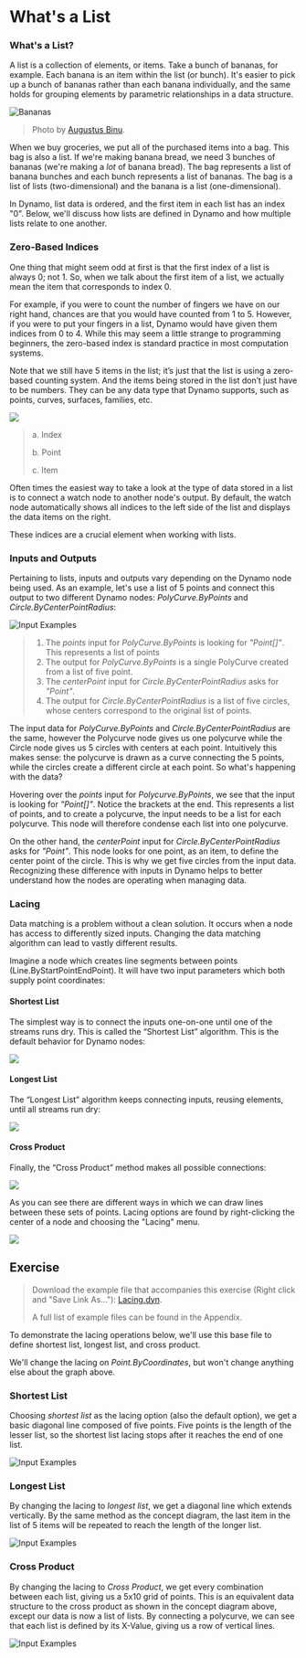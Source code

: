 # What's a List

### What's a List?

A list is a collection of elements, or items. Take a bunch of bananas, for example. Each banana is an item within the list (or bunch). It's easier to pick up a bunch of bananas rather than each banana individually, and the same holds for grouping elements by parametric relationships in a data structure.

![Bananas](../../.gitbook/assets/Bananas\_white\_background\_DS.jpg)

> Photo by [Augustus Binu](https://commons.wikimedia.org/wiki/File:Bananas\_white\_background\_DS.jpg?fastcci\_from=11404890\&c1=11404890\&d1=15\&s=200\&a=list).

When we buy groceries, we put all of the purchased items into a bag. This bag is also a list. If we're making banana bread, we need 3 bunches of bananas (we're making a _lot_ of banana bread). The bag represents a list of banana bunches and each bunch represents a list of bananas. The bag is a list of lists (two-dimensional) and the banana is a list (one-dimensional).

In Dynamo, list data is ordered, and the first item in each list has an index "0". Below, we'll discuss how lists are defined in Dynamo and how multiple lists relate to one another.

### Zero-Based Indices

One thing that might seem odd at first is that the first index of a list is always 0; not 1. So, when we talk about the first item of a list, we actually mean the item that corresponds to index 0.

For example, if you were to count the number of fingers we have on our right hand, chances are that you would have counted from 1 to 5. However, if you were to put your fingers in a list, Dynamo would have given them indices from 0 to 4. While this may seem a little strange to programming beginners, the zero-based index is standard practice in most computation systems.

Note that we still have 5 items in the list; it’s just that the list is using a zero-based counting system. And the items being stored in the list don’t just have to be numbers. They can be any data type that Dynamo supports, such as points, curves, surfaces, families, etc.

![](<../../.gitbook/assets/what's a list - zero based indices.jpg>)

> a. Index
>
> b. Point
>
> c. Item

Often times the easiest way to take a look at the type of data stored in a list is to connect a watch node to another node's output. By default, the watch node automatically shows all indices to the left side of the list and displays the data items on the right.

These indices are a crucial element when working with lists.

### Inputs and Outputs

Pertaining to lists, inputs and outputs vary depending on the Dynamo node being used. As an example, let's use a list of 5 points and connect this output to two different Dynamo nodes: _PolyCurve.ByPoints_ and _Circle.ByCenterPointRadius_:

![Input Examples](<../../.gitbook/assets/what's a list - inputs and outputs.jpg>)

> 1. The _points_ input for _PolyCurve.ByPoints_ is looking for _"Point\[]"_. This represents a list of points
> 2. The output for _PolyCurve.ByPoints_ is a single PolyCurve created from a list of five point.
> 3. The _centerPoint_ input for _Circle.ByCenterPointRadius_ asks for _"Point"_.
> 4. The output for _Circle.ByCenterPointRadius_ is a list of five circles, whose centers correspond to the original list of points.

The input data for _PolyCurve.ByPoints_ and _Circle.ByCenterPointRadius_ are the same, however the Polycurve node gives us one polycurve while the Circle node gives us 5 circles with centers at each point. Intuitively this makes sense: the polycurve is drawn as a curve connecting the 5 points, while the circles create a different circle at each point. So what's happening with the data?

Hovering over the _points_ input for _Polycurve.ByPoints_, we see that the input is looking for _"Point\[]"_. Notice the brackets at the end. This represents a list of points, and to create a polycurve, the input needs to be a list for each polycurve. This node will therefore condense each list into one polycurve.

On the other hand, the _centerPoint_ input for _Circle.ByCenterPointRadius_ asks for _"Point"_. This node looks for one point, as an item, to define the center point of the circle. This is why we get five circles from the input data. Recognizing these difference with inputs in Dynamo helps to better understand how the nodes are operating when managing data.

### Lacing

Data matching is a problem without a clean solution. It occurs when a node has access to differently sized inputs. Changing the data matching algorithm can lead to vastly different results.

Imagine a node which creates line segments between points (Line.ByStartPointEndPoint). It will have two input parameters which both supply point coordinates:

#### Shortest List

The simplest way is to connect the inputs one-on-one until one of the streams runs dry. This is called the “Shortest List” algorithm. This is the default behavior for Dynamo nodes:

![](<../../.gitbook/assets/what's a list - lacing - shortest.jpg>)

#### Longest List

The “Longest List” algorithm keeps connecting inputs, reusing elements, until all streams run dry:

![](<../../.gitbook/assets/what's a list - lacing - longest.jpg>)

#### Cross Product

Finally, the “Cross Product” method makes all possible connections:

![](<../../.gitbook/assets/what's a list - lacing - cross.jpg>)

As you can see there are different ways in which we can draw lines between these sets of points. Lacing options are found by right-clicking the center of a node and choosing the "Lacing" menu.

![](<../../.gitbook/assets/what's a list - right click lacing opt.jpg>)

## Exercise

> Download the example file that accompanies this exercise (Right click and "Save Link As..."): [Lacing.dyn](https://github.com/h-iL/ForkedDynamoPrimerReorganized/blob/main/06\_Designing-with-Lists/datasets/6-1/Lacing.dyn).&#x20;
>
> A full list of example files can be found in the Appendix.

To demonstrate the lacing operations below, we'll use this base file to define shortest list, longest list, and cross product.

We'll change the lacing on _Point.ByCoordinates_, but won't change anything else about the graph above.

### Shortest List

Choosing _shortest list_ as the lacing option (also the default option), we get a basic diagonal line composed of five points. Five points is the length of the lesser list, so the shortest list lacing stops after it reaches the end of one list.

![Input Examples](<../../.gitbook/assets/what's a list - lacing exercise 01.jpg>)

### **Longest List**

By changing the lacing to _longest list_, we get a diagonal line which extends vertically. By the same method as the concept diagram, the last item in the list of 5 items will be repeated to reach the length of the longer list.

![Input Examples](<../../.gitbook/assets/what's a list - lacing exercise 02.jpg>)

### **Cross Product**

By changing the lacing to _Cross Product_, we get every combination between each list, giving us a 5x10 grid of points. This is an equivalent data structure to the cross product as shown in the concept diagram above, except our data is now a list of lists. By connecting a polycurve, we can see that each list is defined by its X-Value, giving us a row of vertical lines.

![Input Examples](<../../.gitbook/assets/what's a list - lacing exercise 03.jpg>)
